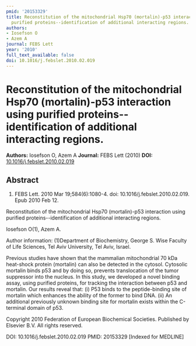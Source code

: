 ```yaml
---
pmid: '20153329'
title: Reconstitution of the mitochondrial Hsp70 (mortalin)-p53 interaction using
  purified proteins--identification of additional interacting regions.
authors:
- Iosefson O
- Azem A
journal: FEBS Lett
year: '2010'
full_text_available: false
doi: 10.1016/j.febslet.2010.02.019
---
```


# Reconstitution of the mitochondrial Hsp70 (mortalin)-p53 interaction using purified proteins--identification of additional interacting regions.
**Authors:** Iosefson O, Azem A
**Journal:** FEBS Lett (2010)
**DOI:** [10.1016/j.febslet.2010.02.019](https://doi.org/10.1016/j.febslet.2010.02.019)

## Abstract

1. FEBS Lett. 2010 Mar 19;584(6):1080-4. doi: 10.1016/j.febslet.2010.02.019. Epub
 2010 Feb 12.

Reconstitution of the mitochondrial Hsp70 (mortalin)-p53 interaction using 
purified proteins--identification of additional interacting regions.

Iosefson O(1), Azem A.

Author information:
(1)Department of Biochemistry, George S. Wise Faculty of Life Sciences, Tel Aviv 
University, Tel Aviv, Israel.

Previous studies have shown that the mammalian mitochondrial 70 kDa heat-shock 
protein (mortalin) can also be detected in the cytosol. Cytosolic mortalin binds 
p53 and by doing so, prevents translocation of the tumor suppressor into the 
nucleus. In this study, we developed a novel binding assay, using purified 
proteins, for tracking the interaction between p53 and mortalin. Our results 
reveal that: (i) P53 binds to the peptide-binding site of mortalin which 
enhances the ability of the former to bind DNA. (ii) An additional previously 
unknown binding site for mortalin exists within the C-terminal domain of p53.

Copyright 2010 Federation of European Biochemical Societies. Published by 
Elsevier B.V. All rights reserved.

DOI: 10.1016/j.febslet.2010.02.019
PMID: 20153329 [Indexed for MEDLINE]
